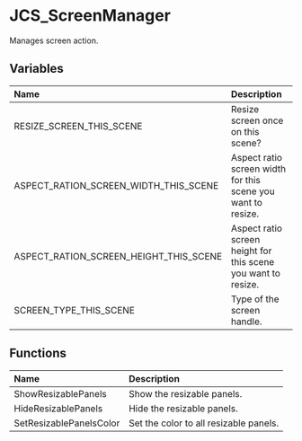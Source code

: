# JCS_ScreenManager

Manages screen action.

## Variables

| Name | Description |
|:---|:---|
| RESIZE_SCREEN_THIS_SCENE | Resize screen once on this scene? |
| ASPECT_RATION_SCREEN_WIDTH_THIS_SCENE | Aspect ratio screen width for this scene you want to resize. |
| ASPECT_RATION_SCREEN_HEIGHT_THIS_SCENE | Aspect ratio screen height for this scene you want to resize. |
| SCREEN_TYPE_THIS_SCENE | Type of the screen handle. |

## Functions

| Name | Description |
|:---|:---|
| ShowResizablePanels | Show the resizable panels. |
| HideResizablePanels | Hide the resizable panels. |
| SetResizablePanelsColor | Set the color to all resizable panels. |
